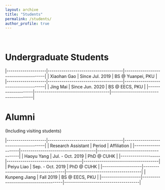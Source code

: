 ```yaml
---
layout: archive
title: "Students"
permalink: /students/
author_profile: true
---
```


<br>

Undergraduate Students
======

|--------------------|--------------------------------------|--------------------------------------|
| Xiaohan Gao        | Since Jul. 2019                      | BS @ Yuanpei, PKU                    |
|--------------------|--------------------------------------|--------------------------------------|
| Jing Mai           | Since Jun. 2020                      | BS @ EECS, PKU                       |
|--------------------|--------------------------------------|--------------------------------------|

Alumni
======

(Including visiting students)

|--------------------|--------------------------------------|--------------------------------------|
| Research Assistant | Period                               | Affiliation                          |
|--------------------|--------------------------------------|--------------------------------------|
| Haoyu Yang         | Jul. - Oct. 2019                     | PhD @ CUHK                           |
|--------------------|--------------------------------------|--------------------------------------|
| Peiyu Liao         | Sep. - Oct. 2019                     | PhD @ CUHK                           |
|--------------------|--------------------------------------|--------------------------------------|
| Kunpeng Jiang      | Fall 2019                            | BS @ EECS, PKU                       |
|--------------------|--------------------------------------|--------------------------------------|
